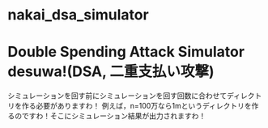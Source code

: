 # nakai_dsa_simulator
# Double Spending Attack Simulator desuwa!(DSA, 二重支払い攻撃)
シミュレーションを回す前にシミュレーションを回す回数に合わせてディレクトリを作る必要がありますわ！
例えば，n=100万なら1mというディレクトリを作るのですわ！そこにシミュレーション結果が出力されますわ！
